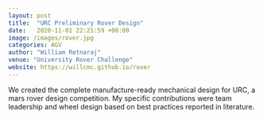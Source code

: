 ```yaml
---
layout: post
title:  "URC Preliminary Rover Design"
date:   2020-11-01 22:21:59 +00:00
image: /images/rover.jpg
categories: AGV
author: "William Retnaraj"
venue: "University Rover Challenge"
website: https://willcmc.github.io/rover
---
```

We created the complete manufacture-ready mechanical design for URC, a mars rover design competition. My specific contributions were team leadership and wheel design based on best practices reported in literature.
